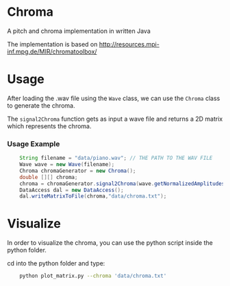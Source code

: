 # Chroma 

A pitch and chroma implementation in written Java

The implementation is based on http://resources.mpi-inf.mpg.de/MIR/chromatoolbox/

# Usage
After loading the .wav file using the `Wave` class, we can use the `Chroma` class to generate the chroma.

The `signal2Chroma` function gets as input a wave file and returns a 2D matrix which represents the chroma.

### Usage Example

```java
    String filename = "data/piano.wav"; // THE PATH TO THE WAV FILE
    Wave wave = new Wave(filename);
    Chroma chromaGenerator = new Chroma();
    double [][] chroma;
    chroma = chromaGenerator.signal2Chroma(wave.getNormalizedAmplitudes());
    DataAccess dal = new DataAccess();
    dal.writeMatrixToFile(chroma,"data/chroma.txt");
```

# Visualize
In order to visualize the chroma, you can use the python script inside the python folder.

cd into the python folder and type:

```bash
    python plot_matrix.py --chroma 'data/chroma.txt'
```

